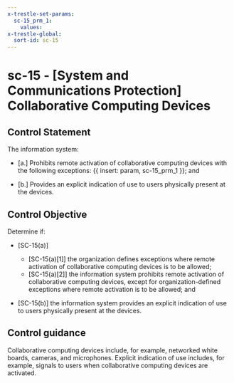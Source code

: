 ```yaml
---
x-trestle-set-params:
  sc-15_prm_1:
    values:
x-trestle-global:
  sort-id: sc-15
---
```


# sc-15 - \[System and Communications Protection\] Collaborative Computing Devices

## Control Statement

The information system:

- \[a.\] Prohibits remote activation of collaborative computing devices with the following exceptions: {{ insert: param, sc-15_prm_1 }}; and

- \[b.\] Provides an explicit indication of use to users physically present at the devices.

## Control Objective

Determine if:

- \[SC-15(a)\]

  - \[SC-15(a)[1]\] the organization defines exceptions where remote activation of collaborative computing devices is to be allowed;
  - \[SC-15(a)[2]\] the information system prohibits remote activation of collaborative computing devices, except for organization-defined exceptions where remote activation is to be allowed; and

- \[SC-15(b)\] the information system provides an explicit indication of use to users physically present at the devices.

## Control guidance

Collaborative computing devices include, for example, networked white boards, cameras, and microphones. Explicit indication of use includes, for example, signals to users when collaborative computing devices are activated.
